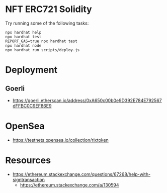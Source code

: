 # NFT ERC721 Solidity


Try running some of the following tasks:

```shell
npx hardhat help
npx hardhat test
REPORT_GAS=true npx hardhat test
npx hardhat node
npx hardhat run scripts/deploy.js
```

# Deployment

## Goerli

- https://goerli.etherscan.io/address/0xA650c00b0e9D392E784E792567dFFBC0C9EF86E9

# OpenSea

- https://testnets.opensea.io/collection/rixtoken

# Resources
- https://ethereum.stackexchange.com/questions/67268/help-with-signtransaction
    - https://ethereum.stackexchange.com/a/130594